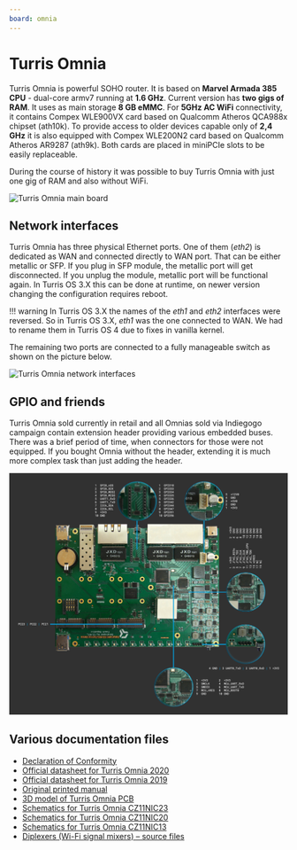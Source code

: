 ```yaml
---
board: omnia
---
```

# Turris Omnia

Turris Omnia is powerful SOHO router. It is based on **Marvel Armada 385 CPU** -
dual-core armv7 running at **1.6 GHz**. Current version has **two gigs of RAM**.
It uses as main storage **8 GB eMMC**. For **5GHz AC WiFi** connectivity, it
contains Compex WLE900VX card based on Qualcomm Atheros QCA988x chipset
(ath10k). To provide access to older devices capable only of **2,4 GHz** it is
also equipped with Compex WLE200N2 card based on Qualcomm Atheros AR9287
(ath9k). Both cards are placed in miniPCIe slots to be easily replaceable.

During the course of history it was possible to buy Turris Omnia with just one
gig of RAM and also without WiFi.

![Turris Omnia main board](omnia-board.jpg)

## Network interfaces

Turris Omnia has three physical Ethernet ports. One of them (_eth2_) is
dedicated as WAN and connected directly to WAN port. That can be either metallic
or SFP. If you plug in SFP module, the metallic port will get disconnected. If
you unplug the module, metallic port will be functional again. In Turris OS 3.X
this can be done at runtime, on newer version changing the configuration
requires reboot.

!!! warning
    In Turris OS 3.X the names of the _eth1_ and _eth2_ interfaces were
    reversed. So in Turris OS 3.X, _eth1_ was the one connected to WAN. We had
    to rename them in Turris OS 4 due to fixes in vanilla kernel.

The remaining two ports are connected to a fully manageable switch as shown on
the picture below.

![Turris Omnia network interfaces](omnia-net.jpg)

## GPIO and friends

Turris Omnia sold currently in retail and all Omnias sold via Indiegogo
campaign contain extension header providing various embedded buses. There was a
brief period of time, when connectors for those were not equipped. If you bought
Omnia without the header, extending it is much more complex task than just
adding the header.

![Turris Omnia pins](omnia-pinout.png)

## Various documentation files

* [Declaration of Conformity](Omnia-DoC.pdf)
* [Official datasheet for Turris Omnia 2020](omnia2020-datasheet.pdf)
* [Official datasheet for Turris Omnia 2019](omnia2019eu-datasheet.pdf)
* [Original printed manual](omnia-manual-en.pdf)
* [3D model of Turris Omnia PCB](omnia-step3d.zip)
* [Schematics for Turris Omnia CZ11NIC23](CZ11NIC23-schematics.pdf)
* [Schematics for Turris Omnia CZ11NIC20](CZ11NIC20-schematics.pdf)
* [Schematics for Turris Omnia CZ11NIC13](CZ11NIC13-schematics.pdf)
* [Diplexers (Wi-Fi signal mixers) – source files](diplexers-source-v1.zip)
